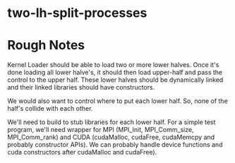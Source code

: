 # two-lh-split-processes

# Rough Notes
Kernel Loader should be able to load two or more lower halves. Once it's done loading all lower halve's, it should then load upper-half and pass the control to the upper half.
These lower halves should be dynamically linked and their linked libraries should have constructors.

We would also want to control where to put each lower half. So, none of the half's collide with each other.

We'll need to build to stub libraries for each lower half.
For a simple test program, we'll need wrapper for MPI (MPI_Init, MPI_Comm_size, MPI_Comm_rank) and CUDA (cudaMalloc, cudaFree, cudaMemcpy and probably constructor APIs). We can probably handle device functions and cuda constructors after cudaMalloc and cudaFree).
